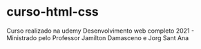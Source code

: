 # curso-html-css
Curso realizado na udemy Desenvolvimento web completo 2021 - Ministrado pelo Professor Jamilton Damasceno e Jorg Sant Ana
